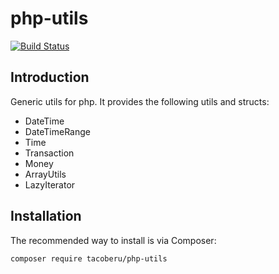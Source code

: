php-utils
=========

[![Build Status](https://travis-ci.org/tacoberu/php-utils.svg?branch=master)](https://travis-ci.org/tacoberu/php-utils)

Introduction
------------

Generic utils for php. It provides the following utils and structs:

- DateTime
- DateTimeRange
- Time
- Transaction
- Money
- ArrayUtils
- LazyIterator


Installation
------------

The recommended way to install is via Composer:

```
composer require tacoberu/php-utils
```
